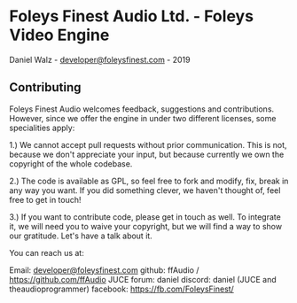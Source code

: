 Foleys Finest Audio Ltd. - Foleys Video Engine
==============================================

Daniel Walz - developer@foleysfinest.com - 2019

Contributing
------------

Foleys Finest Audio welcomes feedback, suggestions and contributions. However, since
we offer the engine in under two different licenses, some specialities apply:

1.) We cannot accept pull requests without prior communication. This is not, because 
we don't appreciate your input, but because currently we own the copyright of the whole
codebase.

2.) The code is available as GPL, so feel free to fork and modify, fix, break in any
way you want. If you did something clever, we haven't thought of, feel free to get in 
touch!

3.) If you want to contribute code, please get in touch as well. To integrate it, we
will need you to waive your copyright, but we will find a way to show our gratitude.
Let's have a talk about it.

You can reach us at:

Email:       developer@foleysfinest.com
github:      ffAudio / https://github.com/ffAudio
JUCE forum:  daniel
discord:     daniel (JUCE and theaudioprogrammer)
facebook:    https://fb.com/FoleysFinest/

